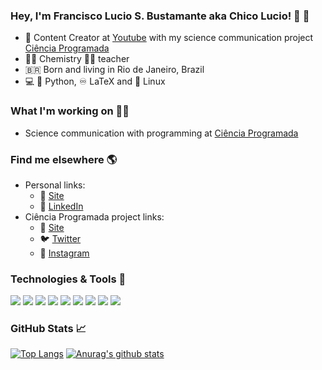 ### Hey, I'm Francisco Lucio S. Bustamante aka Chico Lucio! :wave: :vulcan_salute:

- :popcorn: Content Creator at [Youtube](https://www.youtube.com/channel/UCrUs_osDl_GaHgUdU7v3YGw) with my science communication project [Ciência Programada](https://cienciaprogramada.com.br)
- :man_scientist: Chemistry :man_teacher: teacher
- :brazil: Born and living in Rio de Janeiro, Brazil
- :computer: :snake: Python, :infinity: LaTeX and :penguin: Linux

### What I'm working on :construction_worker_man:

- Science communication with programming at [Ciência Programada](https://cienciaprogramada.com.br)

### Find me elsewhere :earth_americas:

- Personal links:
  - :rocket: [Site](https://chicolucio.com.br)
  - :briefcase: [LinkedIn](https://www.linkedin.com/in/flsbustamante/)
- Ciência Programada project links:
  - :rocket: [Site](https://cienciaprogramada.com.br)
  - :bird: [Twitter](https://twitter.com/cienciaprog)
  - :camera_flash: [Instagram](https://instagram.com/cienciaprogramada)

### Technologies & Tools :wrench:

![](https://img.shields.io/badge/OS-Linux-informational?style=flat&logo=linux&logoColor=white&color=2bbc8a)
![](https://img.shields.io/badge/Code-Git-informational?style=flat&logo=Git&logoColor=white&color=2bbc8a)
![](https://img.shields.io/badge/Code-Python-informational?style=flat&logo=python&logoColor=white&color=2bbc8a)
![](https://img.shields.io/badge/Code-LaTeX-informational?style=flat&logo=LaTeX&logoColor=white&color=2bbc8a)
![](https://img.shields.io/badge/Code-MS_Excel-informational?style=flat&logo=Microsoft%20Excel&logoColor=white&color=2bbc8a)
![](https://img.shields.io/badge/Data_Science-Anaconda-informational?style=flat&logo=Anaconda&logoColor=white&color=2bbc8a)
![](https://img.shields.io/badge/Editor-Emacs-informational?style=flat&logo=GNU%20Emacs&logoColor=white&color=2bbc8a)
![](https://img.shields.io/badge/Editor-VSCode-informational?style=flat&logo=Visual%20Studio%20Code&logoColor=white&color=2bbc8a)
![](https://img.shields.io/badge/Shell-Bash-informational?style=flat&logo=gnu-bash&logoColor=white&color=2bbc8a)

### GitHub Stats :chart_with_upwards_trend:

[![Top Langs](https://github-readme-stats.vercel.app/api/top-langs/?username=chicolucio&hide=Jupyter%20Notebook)](https://github.com/chicolucio/github-readme-stats)
[![Anurag's github stats](https://github-readme-stats.vercel.app/api?username=chicolucio&count_private=true&show_icons=true)](https://github.com/chicolucio/github-readme-stats)